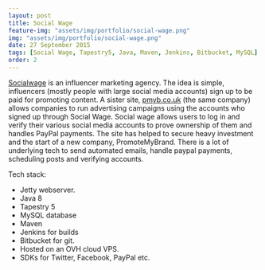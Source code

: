 ```yaml
---
layout: post
title: Social Wage
feature-img: "assets/img/portfolio/social-wage.png"
img: "assets/img/portfolio/social-wage.png"
date: 27 September 2015
tags: [Social Wage, Tapestry5, Java, Maven, Jenkins, Bitbucket, MySQL]
order: 2
---
```


[Socialwage](https://socialwage.co.uk) is an influencer marketing agency. The idea is simple, influencers (mostly people with large social media accounts) sign up to be paid for promoting content. A sister site, [pmyb.co.uk](https://pmyb.co.uk) (the same company) allows companies to run advertising campaigns using the accounts who signed up through Social Wage. Social wage allows users to log in and verify their various social media accounts to prove ownership of them and handles PayPal payments. The site has helped to secure heavy investment and the start of a new company, PromoteMyBrand. There is a lot of underlying tech to send automated emails, handle paypal payments, scheduling posts and verifying accounts.

Tech stack:
- Jetty webserver.
- Java 8
- Tapestry 5
- MySQL database
- Maven
- Jenkins for builds
- Bitbucket for git.
- Hosted on an OVH cloud VPS.
- SDKs for Twitter, Facebook, PayPal etc.
